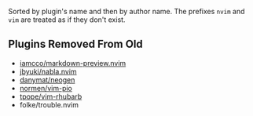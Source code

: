 Sorted by plugin's name and then by author name. The prefixes `nvim` and `vim` are treated as if
they don't exist.

## Plugins Removed From Old

- [iamcco/markdown-preview.nvim](https://github.com/iamcco/markdown-preview.nvim)
- [jbyuki/nabla.nvim](https://github.com/jbyuki/nabla.nvim)
- [danymat/neogen](https://github.com/danymat/neogen)
- [normen/vim-pio](https://github.com/normen/vim-pio)
- [tpope/vim-rhubarb](https://github.com/tpope/vim-rhubarb)
- folke/trouble.nvim
